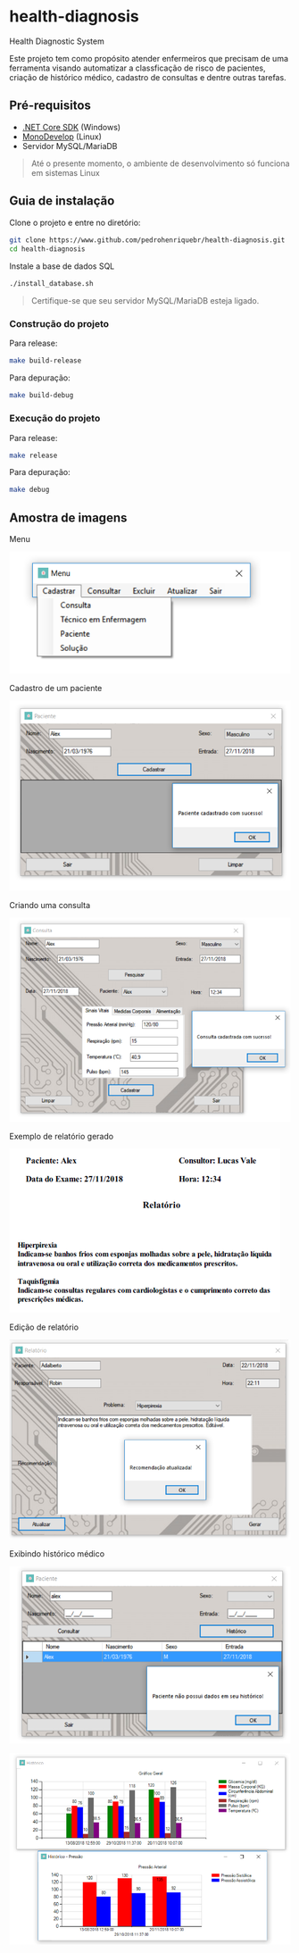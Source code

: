 # health-diagnosis

Health Diagnostic System

Este projeto tem como propósito atender enfermeiros que precisam de uma ferramenta visando automatizar a classficação
de risco de pacientes, criação de histórico médico, cadastro de consultas e dentre outras tarefas.

## Pré-requisitos

* [.NET Core SDK](https://dotnet.microsoft.com/download) (Windows)
* [MonoDevelop](https://www.monodevelop.com/download/) (Linux)
* Servidor MySQL/MariaDB

> Até o presente momento, o ambiente de desenvolvimento só funciona em sistemas Linux

## Guia de instalação

Clone o projeto e entre no diretório:

```bash
git clone https://www.github.com/pedrohenriquebr/health-diagnosis.git
cd health-diagnosis
```

Instale a base de dados SQL

```bash
./install_database.sh
```

> Certifique-se que seu servidor MySQL/MariaDB esteja ligado.

### Construção do projeto

Para release:

```bash
make build-release
```

Para depuração:

```bash
make build-debug
```

### Execução do projeto

Para release:

```bash
make release
```

Para depuração:

```bash
make debug
```


## Amostra de imagens

Menu

![Menu Principal](images/menu.jpg)

Cadastro de um paciente

![Cadastro de um paciente](images/cadastra_paciente.jpg)

Criando uma consulta

![Criando uma consulta](images/consulta.jpg)

Exemplo de relatório gerado

![Gerando relatório](images/relatorio_exemplo.jpg)

Edição de relatório

![Editando relatório](images/edita_relatorio.jpg)

Exibindo histórico médico

![Tentativa de exibiri histórico médico](images/tenta_historico_paciente.jpg)

![Exibiindo histórico médico](images/exibe_historico.jpg)
